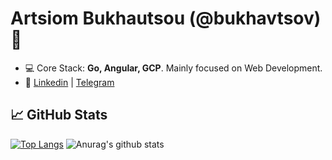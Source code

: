 <h1>Artsiom Bukhautsou (@bukhavtsov) 👋</h1>

- 💻 Core Stack: **Go, Angular, GCP**. Mainly focused on Web Development.
- 🚀 <a href="https://linkedin.com/in/bukhautsou"  target="blank">Linkedin</a> | <a href="https://t.me/bukhautsou"  target="blank">Telegram</a>

<h2>📈 GitHub Stats</h2>

[![Top Langs](https://github-readme-stats.vercel.app/api/top-langs/?username=bukhavtsov)](https://github.com/anuraghazra/github-readme-stats)
![Anurag's github stats](https://github-readme-stats.vercel.app/api?username=bukhavtsov&show_icons=true)

